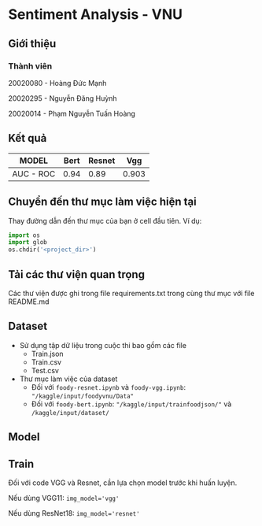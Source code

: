 # Sentiment Analysis - VNU

## Giới thiệu

### Thành viên

20020080 - Hoàng Đức Mạnh

20020295 - Nguyễn Đăng Huỳnh 

20020014 - Phạm Nguyễn Tuấn Hoàng

## Kết quả

| MODEL | Bert | Resnet | Vgg |
|--------------|-------|------|-------|
| AUC - ROC | 0.94 | 0.89 | 0.903 |
## Chuyển đến thư mục làm việc hiện tại
Thay đường dẫn đến thư mục của bạn ở cell đầu tiên. Ví dụ:
```Python
import os
import glob
os.chdir('<project_dir>')
```
## Tải các thư viện quan trọng

Các thư viện được ghi trong file requirements.txt trong cùng thư mục với file README.md


## Dataset

- Sử dụng tập dữ liệu trong cuộc thi bao gồm các file
  - Train.json
  - Train.csv
  - Test.csv
- Thư mục làm việc của dataset
  - Đối với ```foody-resnet.ipynb```  và ```foody-vgg.ipynb```: ```"/kaggle/input/foodyvnu/Data"```
  - Đối với ```foody-bert.ipynb```: ```"/kaggle/input/trainfoodjson/"``` và ```/kaggle/input/dataset/```

## Model

## Train

Đối với code VGG và Resnet, cần lựa chọn model trước khi huấn luyện.

Nếu dùng VGG11: ```img_model='vgg'```

Nếu dùng ResNet18: ```img_model='resnet'```